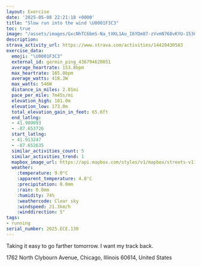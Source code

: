 ```yaml
---
layout: Exercise
date: '2025-05-08 22:21:18 +0000'
title: "Slow run into the wind \U0001F3C3"
toc: true
image: "/assets/images/GxcNhTC6bmS-Na_tXKL1Au_I6YDm87-zVvmN760vKYU-1536x2048.jpg.jpeg"
description:
strava_activity_url: https://www.strava.com/activities/14420430583
exercise_data:
  emoji: "\U0001F3C3"
  external_id: garmin_ping_436794620051
  average_heartrate: 153.8bpm
  max_heartrate: 165.0bpm
  average_watts: 418.3W
  max_watts: 546W
  distance_in_miles: 2.01mi
  pace_per_mile: 7m45s/mi
  elevation_high: 181.0m
  elevation_low: 173.0m
  total_elevation_gain_in_feet: 65.6ft
  end_latlng:
  - 41.909093
  - -87.653726
  start_latlng:
  - 41.913247
  - -87.652635
  similar_activities_count: 5
  similar_activities_trend: 1
  mapbox_image_url: https://api.mapbox.com/styles/v1/mapbox/streets-v11/static/path-5+787af2-1.0(a_y~Fdm~uOf%40cA%60%40i%40Vc%40NOL%5BZ_%40NIPSb%40o%40T_B%40%5BCiABQJ_%40%40w%40%40EZS%40_AEkB%40kCE%7BA%40a%40IcGB%7B%40EcA%40kBAUDMPEb%40AbA%40~%40CR%40h%40AdBKvC%40lBCpCIlBBtDQb%40%40lAATD%5CEr%40%40vCGD%40%40%5C%3Fn%40FnB%3FbBDlACvD%40pI%3FnACNeBtAk%40j%40_Ap%40%5DZ%5Df%40gBrAaAx%40GJ%3FFHd%40Rf%40Xf%40o%40r%40_Az%40cAn%40B%40%60%40%5D%40%40%3FBOTQ%60%40o%40%5Eg%40n%40o%40Xq%40x%40IBACBCHId%40o%40%5EYPWHEN%40TWt%40_%40%60%40q%40EAE%40_%40ZM%3FIDYR%5D%5EmA~%40%7DA%7C%40c%40l%40),pin-s-s+e5b22e(-87.65155,41.91233),pin-s-f+89ae00(-87.65283000000007,41.90802999999998)/auto/800x800?access_token=pk.eyJ1Ijoiam9zaGJlY2ttYW4iLCJhIjoiY205eWR2aDd1MWZ6djJrbXc4a3M0bWZleiJ9.XiG9OWkNcZk2QzjJbxLB4A
  weather:
    :temperature: 9.0°C
    :apparent_temperature: 4.8°C
    :precipitation: 0.0mm
    :rain: 0.0mm
    :humidity: 74%
    :weathercode: Clear sky
    :windspeed: 21.3km/h
    :winddirection: 5°
tags:
- running
serial_number: 2025.ECE.130
---
```

Taking it easy to go farther tomorrow. I want my track back.

1762 North Clybourn Avenue, Chicago, Illinois 60614, United States
